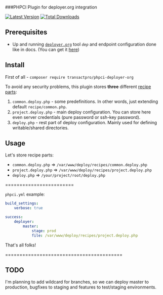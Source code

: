###PHPCI Plugin for deployer.org integration

[![Latest Version](https://img.shields.io/packagist/v/transactpro/phpci-deployer-org.svg?style=flat-square)](https://github.com/transactpro/phpci-deployer-org/releases)
[![Total Downloads](https://img.shields.io/packagist/dt/transactpro/phpci-deployer-org.svg?style=flat-square)](https://packagist.org/packages/transactpro/phpci-deployer-org)

## Prerequisites
- Up and running [`deployer.org`](http://deployer.org/) tool *`dep`* and endpoint configuration done like in docs. (You can get it [here](http://deployer.org/docs/installation))

## Install
First of all - `composer require transactpro/phpci-deployer-org`

To avoid any security problems, this plugin stores **three** different [recipe parts](https://github.com/TransactPRO/phpci-deployer-org/tree/master/examples):

1. `common.deploy.php` - some predefinitions. In other words, just extending default `recipe/common.php`.
2. `project.deploy.php` - main deploy configuration. You can store here even server credentials (pure password or ssh-key password).
3. `deploy.php` - rest part of deploy configuration. Mainly used for defining writable/shared directories.

## Usage
Let's store recipe parts:
- `common.deploy.php` => `/var/www/deploy/recipes/common.deploy.php`
- `project.deploy.php` => `/var/www/deploy/recipes/project.deploy.php`
- `deploy.php` => `/your/project/root/deploy.php`

========================

`phpci.yml` example:
```yml
build_settings:
    verbose: true

success:
    deployer:
        master:
            stage: prod
            file: /var/www/deploy/recipes/project.deploy.php
```

That's all folks!

=========================================
## TODO
I'm planning to add wildcard for branches, so we can deploy master to production, bugfixes to staging and features to test/staging environments.
